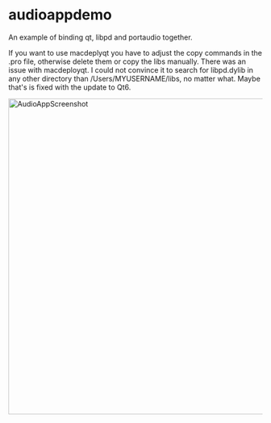 # audioappdemo
An example of binding qt, libpd and portaudio together.

If you want to use macdeplyqt you have to adjust the copy commands in the .pro file, otherwise delete them or
copy the libs manually. There was an issue with macdeployqt. I could not convince it to search
for libpd.dylib in any other directory than /Users/MYUSERNAME/libs, no matter what.
Maybe that's is fixed with the update to Qt6.


<img width="626" alt="AudioAppScreenshot" src="https://user-images.githubusercontent.com/10684202/162209396-d91505ce-1c8f-4928-8132-664ccf7f005a.png">
